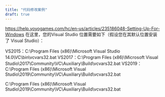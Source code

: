 ```yaml
---
title: "代码修改案例"
draft: true
---
```

https://help.yoyogames.com/hc/en-us/articles/235186048-Setting-Up-For-Windows
在这里，您的Visual Studio 位置需要如下（假设您在其默认位置安装了 Visual Studio）：

VS2015：C:\Program Files (x86)\Microsoft Visual Studio 14.0\VC\bin\vcvars32.bat 
VS2017：C:\Program Files (x86)\Microsoft Visual Studio\2017\Community\VC\Auxiliary\Build\vcvars32.bat 
VS2019：C:\Program Files (x86)\Microsoft Visual Studio\2019\Community\VC\Auxiliary\Build\vcvars32.bat 

C:\Program Files (x86)\Microsoft Visual Studio\2019\Community\VC\Auxiliary\Build\vcvars32.bat